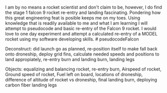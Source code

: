 I am by no means a rocket scientist and don't claim to be, however, I do find the stage 1 falcon 9 rocket re-entry and landing fascinating. Pondering how this great engineering feat is posible keeps me on my toes. Using knowledge that is readily available to me and what I am learning I will attempt to pseudocode and basic re-entry of the Falcon 9 rocket. I would love to one day experiment and attempt a calculated re-entry of a MODEL rocket using my software developing skills. # pseudocodeFalcon

Deconstruct: did launch go as planned, re-position itself to make fall back onto droneship, deploy grid fins, calculate needed speeds and positions to land appropiately, re-entry burn and landing burn, landing legs  

Objects: equalizing and balancing rocket, re-entry burn, Airspeed of rocket, Ground speed of rocket, Fuel left on board, locations of droneship, difference of altitude of rocket vs droneship, final landing burn,  deploying carbon fiber landing legs